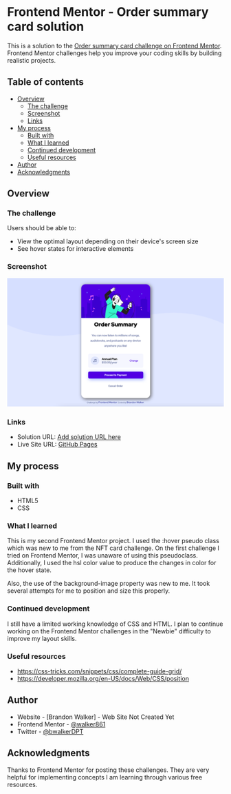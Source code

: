 # Frontend Mentor - Order summary card solution

This is a solution to the [Order summary card challenge on Frontend Mentor](https://www.frontendmentor.io/challenges/order-summary-component-QlPmajDUj). Frontend Mentor challenges help you improve your coding skills by building realistic projects. 

## Table of contents

- [Overview](#overview)
  - [The challenge](#the-challenge)
  - [Screenshot](#screenshot)
  - [Links](#links)
- [My process](#my-process)
  - [Built with](#built-with)
  - [What I learned](#what-i-learned)
  - [Continued development](#continued-development)
  - [Useful resources](#useful-resources)
- [Author](#author)
- [Acknowledgments](#acknowledgments)


## Overview

### The challenge

Users should be able to:

- View the optimal layout depending on their device's screen size
- See hover states for interactive elements

### Screenshot

![Order Summary Component](design/Screenshot.png)


### Links

- Solution URL: [Add solution URL here](https://your-solution-url.com)
- Live Site URL: [GitHub Pages]()

## My process

### Built with

- HTML5
- CSS

### What I learned

This is my second Frontend Mentor project. I used the :hover pseudo class which was new to me from the NFT card challenge. On the first challenge I tried on Frontend Mentor, I was unaware of using this pseudoclass. Additionally, I used the hsl color value to produce the changes in color for the hover state. 

Also, the use of the background-image property was new to me. It took several attempts for me to position and size this properly.


### Continued development

I still have a limited working knowledge of CSS and HTML. I plan to continue working on the Frontend Mentor challenges in the "Newbie" difficulty to improve my layout skills.


### Useful resources

- https://css-tricks.com/snippets/css/complete-guide-grid/ 
- https://developer.mozilla.org/en-US/docs/Web/CSS/position 


## Author

- Website - [Brandon Walker] - Web Site Not Created Yet
- Frontend Mentor - [@walker861](https://www.frontendmentor.io/profile/walker861)
- Twitter - [@bwalkerDPT](https://www.twitter.com/bwalkerDPT)


## Acknowledgments

Thanks to Frontend Mentor for posting these challenges. They are very helpful for implementing concepts I am learning through various free resources.


